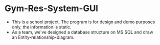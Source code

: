 # Gym-Res-System-GUI
- This is a school project. The program is for design and demo purposes only, the information is static.
- As a team, we've designed a database structure on MS SQL and draw an Entity-relationship-diagram.
